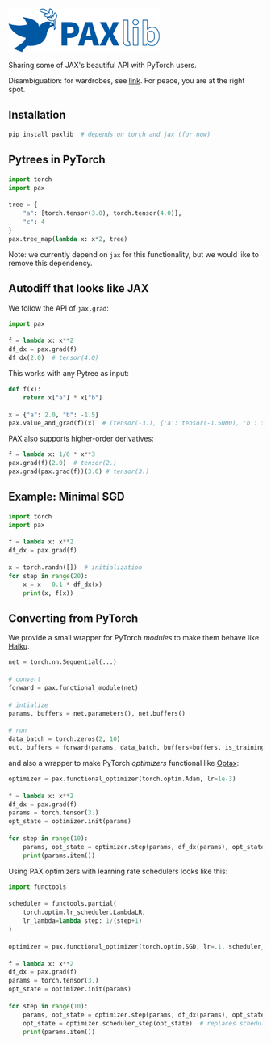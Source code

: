 <p><img src="logo.svg" alt="PAX Logo" width="300"></p>

Sharing some of JAX's beautiful API with PyTorch users.

Disambiguation: for wardrobes, see [link](https://www.ikea.com/ch/en/cat/pax-system-19086/). For peace, you are at the right spot.


## Installation
```bash
pip install paxlib  # depends on torch and jax (for now)
```

## Pytrees in PyTorch

```python
import torch
import pax

tree = {
    "a": [torch.tensor(3.0), torch.tensor(4.0)],
    "c": 4
}
pax.tree_map(lambda x: x*2, tree)
```

Note: we currently depend on `jax` for this functionality, but we would like to remove this dependency.

## Autodiff that looks like JAX

We follow the API of `jax.grad`: 
```python
import pax

f = lambda x: x**2
df_dx = pax.grad(f)
df_dx(2.0)  # tensor(4.0)
```

This works with any Pytree as input:

```python
def f(x):
    return x["a"] * x["b"]

x = {"a": 2.0, "b": -1.5}
pax.value_and_grad(f)(x)  # (tensor(-3.), {'a': tensor(-1.5000), 'b': tensor(2.)})
```

PAX also supports higher-order derivatives:
```python
f = lambda x: 1/6 * x**3
pax.grad(f)(2.0)  # tensor(2.)
pax.grad(pax.grad(f))(3.0) # tensor(3.)
```

## Example: Minimal SGD

```python
import torch
import pax

f = lambda x: x**2
df_dx = pax.grad(f)

x = torch.randn([])  # initialization
for step in range(20):
    x = x - 0.1 * df_dx(x)
    print(x, f(x))
```

## Converting from PyTorch

We provide a small wrapper for PyTorch _modules_ to make them behave like [Haiku](https://github.com/deepmind/dm-haiku).
```python
net = torch.nn.Sequential(...)

# convert
forward = pax.functional_module(net)

# intialize
params, buffers = net.parameters(), net.buffers()

# run
data_batch = torch.zeros(2, 10)
out, buffers = forward(params, data_batch, buffers=buffers, is_training=True)
```

and also a wrapper to make PyTorch _optimizers_ functional like [Optax](https://github.com/deepmind/optax):

```python
optimizer = pax.functional_optimizer(torch.optim.Adam, lr=1e-3)

f = lambda x: x**2
df_dx = pax.grad(f)
params = torch.tensor(3.)
opt_state = optimizer.init(params)

for step in range(10):
    params, opt_state = optimizer.step(params, df_dx(params), opt_state)
    print(params.item())
```

Using PAX optimizers with learning rate schedulers looks like this:
```python
import functools

scheduler = functools.partial(
    torch.optim.lr_scheduler.LambdaLR, 
    lr_lambda=lambda step: 1/(step+1)
)

optimizer = pax.functional_optimizer(torch.optim.SGD, lr=.1, scheduler_class=scheduler)

f = lambda x: x**2
df_dx = pax.grad(f)
params = torch.tensor(3.)
opt_state = optimizer.init(params)

for step in range(10):
    params, opt_state = optimizer.step(params, df_dx(params), opt_state)
    opt_state = optimizer.scheduler_step(opt_state)  # replaces scheduler.step()
    print(params.item())
```